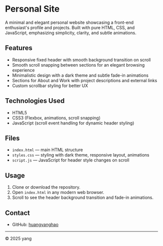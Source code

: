 # Personal Site

A minimal and elegant personal website showcasing a front-end enthusiast's profile and projects. Built with pure HTML, CSS, and JavaScript, emphasizing simplicity, clarity, and subtle animations.

## Features

- Responsive fixed header with smooth background transition on scroll
- Smooth scroll snapping between sections for an elegant browsing experience
- Minimalistic design with a dark theme and subtle fade-in animations
- Sections for About and Work with project descriptions and external links
- Custom scrollbar styling for better UX

## Technologies Used

- HTML5
- CSS3 (Flexbox, animations, scroll snapping)
- JavaScript (scroll event handling for dynamic header styling)

## Files

- `index.html` — main HTML structure
- `styles.css` — styling with dark theme, responsive layout, animations
- `script.js` — JavaScript for header style changes on scroll

## Usage

1. Clone or download the repository.
2. Open `index.html` in any modern web browser.
3. Scroll to see the header background transition and fade-in animations.

## Contact

- GitHub: [huangyanghao](https://github.com/huangyanghao)

---

© 2025 yang
